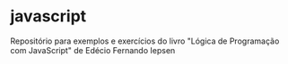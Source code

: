 # javascript
 Repositório para exemplos e exercícios do livro "Lógica de Programação com JavaScript" de Edécio Fernando Iepsen
